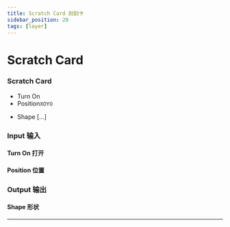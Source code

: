 ```yaml
---
title: Scratch Card 刮刮卡
sidebar_position: 20
tags: [layer]
---
```


# Scratch Card


<div className="patch-container">
    <div className="patch processor">
        <h3>Scratch Card</h3>
        <ul className="inputs">
            <li>Turn On <span className="checkbox-off"></span></li>
            <li>Position<small>X<span>0</span>Y<span>0</span></small></li>    
        </ul>
        <ul className="outputs">
            <li>Shape <span>[...]</span></li>
        </ul>
    </div>
</div>

<div className="port-descriptions">
<div className="inputs">

### Input 输入

#### Turn On 打开

#### Position 位置

</div>
<div className="outputs">

### Output 输出

#### Shape 形状

</div>
</div>


------
